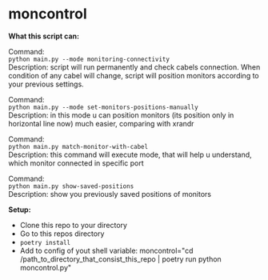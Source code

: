 # moncontrol
**What this script can:**

Command:  
```python main.py --mode monitoring-connectivity```  
Description: script will run permanently and check cabels connection. When condition of any cabel will change, script will position monitors according to your previous settings.  

Command:  
```python main.py --mode set-monitors-positions-manually```  
Description: in this mode u can position monitors (its position only in horizontal line now) much easier, comparing with xrandr


Command:  
```python main.py match-monitor-with-cabel```  
Description: this command will execute mode, that will help u understand, which monitor connected in specific port

Command:  
```python main.py show-saved-positions```  
Description: show you previously saved positions of monitors

**Setup:**
- Clone this repo to your directory
- Go to this repos directory
- ```poetry install```
- Add to config of yout shell variable:
moncontrol="cd /path_to_directory_that_consist_this_repo | poetry run python moncontrol.py"
